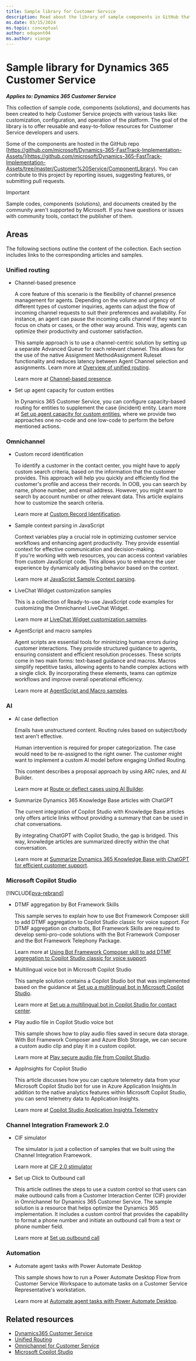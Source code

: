```yaml
---
title: Sample library for Customer Service 
description: Read about the library of sample components in GitHub that can help customers and partners to create and deploy solutions in a fast and easy way.
ms.date: 03/15/2024
ms.topic: conceptual
author: edupont04
ms.author: viange
---
```


# Sample library for Dynamics 365 Customer Service

***Applies to: Dynamics 365 Customer Service***

This collection of sample code, components (solutions), and documents has been created to help Customer Service projects with various tasks like: customization, configuration, and operation of the platform. The goal of the library is to offer reusable and easy-to-follow resources for Customer Service developers and users.  

Some of the components are hosted in the GitHub repo [https://github.com/microsoft/Dynamics-365-FastTrack-Implementation-Assets/](https://github.com/microsoft/Dynamics-365-FastTrack-Implementation-Assets/tree/master/Customer%20Service/ComponentLibrary). You can contribute to this project by reporting issues, suggesting features, or submitting pull requests.

> [!IMPORTANT]
> Sample codes, components (solutions), and documents created by the community aren't supported by Microsoft. If you have questions or issues with community tools, contact the publisher of them.

## Areas

The following sections outline the content of the collection. Each section includes links to the corresponding articles and samples.

### Unified routing

- Channel-based presence

    A core feature of this scenario is the flexibility of channel presence management for agents. Depending on the volume and urgency of different types of customer inquiries, agents can adjust the flow of incoming channel requests to suit their preferences and availability. For instance, an agent can pause the incoming calls channel if they want to focus on chats or cases, or the other way around. This way, agents can optimize their productivity and customer satisfaction.

    This sample approach is to use a channel-centric solution by setting up a separate Advanced Queue for each relevant channel. This allows for the use of the native Assignment MethodAssignment Ruleset functionality and reduces latency between Agent Channel selection and assignments. Learn more at [Overview of unified routing](/dynamics365/customer-service/overview-unified-routing).  

    Learn more at [Channel-based presence](cs-channel-based-presence.md).

- Set up agent capacity for custom entities

    In Dynamics 365 Customer Service, you can configure capacity-based routing for entities to supplement the case (incident) entity. Learn more at [Set up agent capacity for custom entities](cs-route-release-capacity-in-ur.md), where we provide two approaches one no-code and one low-code to perform the before mentioned actions.

### Omnichannel

- Custom record identification

    To identify a customer in the contact center, you might have to apply custom search criteria, based on the information that the customer provides. This approach will help you quickly and efficiently find the customer's profile and access their records. In OOB, you can search by name, phone number, and email address. However, you might want to search by account number or other relevant data. This article explains how to customize the search criteria.

    Learn more at [Custom Record Identification](cs-omnichannel-custom-record-identification-rule.md).

- Sample context parsing in JavaScript

    Context variables play a crucial role in optimizing customer service workflows and enhancing agent productivity. They provide essential context for effective communication and decision-making.  
    If you're working with web resources, you can access context variables from custom JavaScript code. This allows you to enhance the user experience by dynamically adjusting behavior based on the context.  

    Learn more at [JavaScript Sample Context parsing](cs-omnichannel-sample-context-parsing.md).

- LiveChat Widget customization samples

    This is a collection of Ready-to-use JavaScript code examples for customizing the Omnichannel LiveChat Widget.  

    Learn more at [LiveChat Widget customization samples](cs-omnichannel-live-chat-widget-samples.md).

- AgentScript and macro samples

    Agent scripts are essential tools for minimizing human errors during customer interactions. They provide structured guidance to agents, ensuring consistent and efficient resolution processes. These scripts come in two main forms: text-based guidance and macros. Macros simplify repetitive tasks, allowing agents to handle complex actions with a single click. By incorporating these elements, teams can optimize workflows and improve overall operational efficiency.  

    Learn more at [AgentScript and Macro samples](cs-agent-script-macro-sample.md).

### AI

- AI case deflection

    Emails have unstructured content. Routing rules based on subject/body text aren't effective.

    Human intervention is required for proper categorization. The case would need to be re-assigned to the right owner. The customer might want to implement a custom AI model before engaging Unified Routing.

    This content describes a proposal approach by using ARC rules, and AI Builder.  

    Learn more at [Route or deflect cases using AI Builder](cs-ai-case-deflection.md).

- Summarize Dynamics 365 Knowledge Base articles with ChatGPT

    The current integration of Copilot Studio with Knowledge Base articles only offers article links without providing a summary that can be used in chat conversations.

    By integrating ChatGPT with Copilot Studio, the gap is bridged. This way, knowledge articles are summarized directly within the chat conversation.  

    Learn more at [Summarize Dynamics 365 Knowledge Base with ChatGPT for efficient customer support](ai-summarize-knowledge-base-articles.md).

### Microsoft Copilot Studio

[!INCLUDE[pva-rebrand](../includes/pva-rebrand.md)]

- DTMF aggregation by Bot Framework Skills

    This sample serves to explain how to use Bot Framework Composer skill to add DTMF aggregation to Copilot Studio classic for voice support. For DTMF aggregation on chatbots, Bot Framework Skills are required to develop semi-pro-code solutions with the Bot Framework Composer and the Bot Framework Telephony Package.

    Learn more at [Using Bot Framework Composer skill to add DTMF aggregation to Copilot Studio classic for voice support](copilot-studio-bot-framework-composer-skill.md).

- Multilingual voice bot in Microsoft Copilot Studio

    This sample solution contains a Copilot Studio bot that was implemented based on the guidance at [Set up a multilingual bot in Microsoft Copilot Studio](/dynamics365/customer-service/set-up-multilingual-pva-bot).

    Learn more at [Set up a multilingual bot in Copilot Studio for contact center](copilot-studio-multilanguage-bot.md).

- Play audio file in Copilot Studio voice bot

    This sample shows how to play audio files saved in secure data storage. With Bot Framework Composer and Azure Blob Storage, we can secure a custom audio clip and play it in a custom copilot.  

    Learn more at [Play secure audio file from Copilot Studio](copilot-studio-play-audio-file.md).

- AppInsights for Copilot Studio
   
    This article discusses how you can capture telemetry data from your Microsoft Copilot Studio bot for use in Azure Application Insights.In addition to the native analytics features within Microsoft Copilot Studio, you can send telemetry data to Application Insights.

    Learn more at [Copilot Studio Application Insights Telemetry](copilot-studio-appinsights.md)

### Channel Integration Framework 2.0

- CIF simulator

    The simulator is just a collection of samples that we built using the Channel Integration Framework.

    Learn more at [CIF 2.0 stimulator](cs-set-up-cif2-simulator.md)


- Set up Click to Outbound call

    This article outlines the steps to use a custom control so that users can make outbound calls from a Customer Interaction Center (CIF) provider in Omnichannel for Dynamics 365 Customer Service. The sample solution is a resource that helps optimize the Dynamics 365 implementation. It includes a custom control that provides the capability to format a phone number and initiate an outbound call from a text or phone number field.

    Learn more at [Set up outbound call](cs-set-up-outbound-calls.md)



### Automation

- Automate agent tasks with Power Automate Desktop

    This sample shows how to run a Power Automate Desktop Flow from Customer Service Workspace to automate tasks on a Customer Service Representative's workstation.

    Learn more at [Automate agent tasks with Power Automate Desktop](cs-pad-automation.md). 

## Related resources

- [Dynamics365 Customer Service](/dynamics365/customer-service/)
- [Unified Routing](/dynamics365/customer-service/administer/overview-unified-routing)
- [Omnichannel for Customer Service](/dynamics365/customer-service/implement/introduction-omnichannel)
- [Microsoft Copilot Studio](/microsoft-copilot-studio/)
